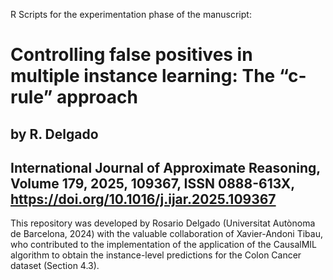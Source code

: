R Scripts for the experimentation phase of the manuscript: 

# Controlling false positives in multiple instance learning: The “c-rule” approach
## by R. Delgado
## International Journal of Approximate Reasoning, Volume 179, 2025, 109367, ISSN 0888-613X, https://doi.org/10.1016/j.ijar.2025.109367

This repository was developed by Rosario Delgado (Universitat Autònoma de Barcelona, 2024) with the valuable collaboration of Xavier-Andoni Tibau, who contributed to the implementation of the application of the CausalMIL algorithm to obtain the instance-level predictions for the Colon Cancer dataset (Section 4.3).

